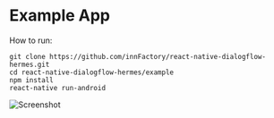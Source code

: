 # Example App

How to run:
```
git clone https://github.com/innFactory/react-native-dialogflow-hermes.git
cd react-native-dialogflow-hermes/example
npm install
react-native run-android
```

<img src="screenshot.png" alt="Screenshot"/>
